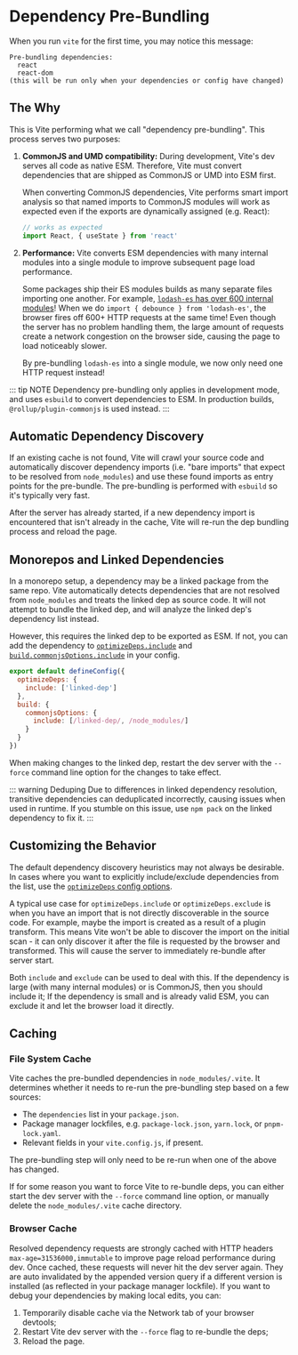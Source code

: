 # Dependency Pre-Bundling

When you run `vite` for the first time, you may notice this message:

```
Pre-bundling dependencies:
  react
  react-dom
(this will be run only when your dependencies or config have changed)
```

## The Why

This is Vite performing what we call "dependency pre-bundling". This process serves two purposes:

1. **CommonJS and UMD compatibility:** During development, Vite's dev serves all code as native ESM. Therefore, Vite must convert dependencies that are shipped as CommonJS or UMD into ESM first.

   When converting CommonJS dependencies, Vite performs smart import analysis so that named imports to CommonJS modules will work as expected even if the exports are dynamically assigned (e.g. React):

   ```js
   // works as expected
   import React, { useState } from 'react'
   ```

2. **Performance:** Vite converts ESM dependencies with many internal modules into a single module to improve subsequent page load performance.

   Some packages ship their ES modules builds as many separate files importing one another. For example, [`lodash-es` has over 600 internal modules](https://unpkg.com/browse/lodash-es/)! When we do `import { debounce } from 'lodash-es'`, the browser fires off 600+ HTTP requests at the same time! Even though the server has no problem handling them, the large amount of requests create a network congestion on the browser side, causing the page to load noticeably slower.

   By pre-bundling `lodash-es` into a single module, we now only need one HTTP request instead!

::: tip NOTE
Dependency pre-bundling only applies in development mode, and uses `esbuild` to convert dependencies to ESM. In production builds, `@rollup/plugin-commonjs` is used instead.
:::

## Automatic Dependency Discovery

If an existing cache is not found, Vite will crawl your source code and automatically discover dependency imports (i.e. "bare imports" that expect to be resolved from `node_modules`) and use these found imports as entry points for the pre-bundle. The pre-bundling is performed with `esbuild` so it's typically very fast.

After the server has already started, if a new dependency import is encountered that isn't already in the cache, Vite will re-run the dep bundling process and reload the page.

## Monorepos and Linked Dependencies

In a monorepo setup, a dependency may be a linked package from the same repo. Vite automatically detects dependencies that are not resolved from `node_modules` and treats the linked dep as source code. It will not attempt to bundle the linked dep, and will analyze the linked dep's dependency list instead.

However, this requires the linked dep to be exported as ESM. If not, you can add the dependency to [`optimizeDeps.include`](/config/dep-optimization-options.md#optimizedeps-include) and [`build.commonjsOptions.include`](/config/build-options.md#build-commonjsoptions) in your config.

```js
export default defineConfig({
  optimizeDeps: {
    include: ['linked-dep']
  },
  build: {
    commonjsOptions: {
      include: [/linked-dep/, /node_modules/]
    }
  }
})
```

When making changes to the linked dep, restart the dev server with the `--force` command line option for the changes to take effect.

::: warning Deduping
Due to differences in linked dependency resolution, transitive dependencies can deduplicated incorrectly, causing issues when used in runtime. If you stumble on this issue, use `npm pack` on the linked dependency to fix it.
:::

## Customizing the Behavior

The default dependency discovery heuristics may not always be desirable. In cases where you want to explicitly include/exclude dependencies from the list, use the [`optimizeDeps` config options](/config/dep-optimization-options.md).

A typical use case for `optimizeDeps.include` or `optimizeDeps.exclude` is when you have an import that is not directly discoverable in the source code. For example, maybe the import is created as a result of a plugin transform. This means Vite won't be able to discover the import on the initial scan - it can only discover it after the file is requested by the browser and transformed. This will cause the server to immediately re-bundle after server start.

Both `include` and `exclude` can be used to deal with this. If the dependency is large (with many internal modules) or is CommonJS, then you should include it; If the dependency is small and is already valid ESM, you can exclude it and let the browser load it directly.

## Caching

### File System Cache

Vite caches the pre-bundled dependencies in `node_modules/.vite`. It determines whether it needs to re-run the pre-bundling step based on a few sources:

- The `dependencies` list in your `package.json`.
- Package manager lockfiles, e.g. `package-lock.json`, `yarn.lock`, or `pnpm-lock.yaml`.
- Relevant fields in your `vite.config.js`, if present.

The pre-bundling step will only need to be re-run when one of the above has changed.

If for some reason you want to force Vite to re-bundle deps, you can either start the dev server with the `--force` command line option, or manually delete the `node_modules/.vite` cache directory.

### Browser Cache

Resolved dependency requests are strongly cached with HTTP headers `max-age=31536000,immutable` to improve page reload performance during dev. Once cached, these requests will never hit the dev server again. They are auto invalidated by the appended version query if a different version is installed (as reflected in your package manager lockfile). If you want to debug your dependencies by making local edits, you can:

1. Temporarily disable cache via the Network tab of your browser devtools;
2. Restart Vite dev server with the `--force` flag to re-bundle the deps;
3. Reload the page.
